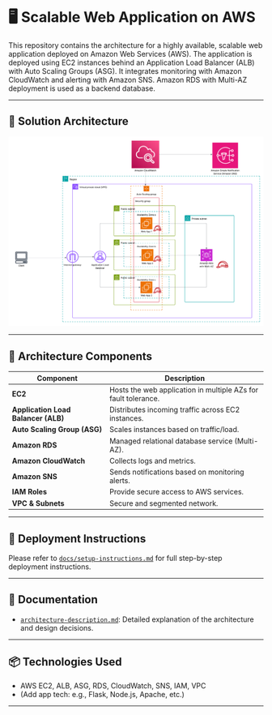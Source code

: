 # 🖥️ Scalable Web Application on AWS

This repository contains the architecture for a highly available, scalable web application deployed on Amazon Web Services (AWS). The application is deployed using EC2 instances behind an Application Load Balancer (ALB) with Auto Scaling Groups (ASG). It integrates monitoring with Amazon CloudWatch and alerting with Amazon SNS. Amazon RDS with Multi-AZ deployment is used as a backend database.

---

## 📌 Solution Architecture

![Architecture Diagram](./Architecture_Diagram.png)

---

## 🧱 Architecture Components

| Component                   | Description |
|----------------------------|-------------|
| **EC2**                    | Hosts the web application in multiple AZs for fault tolerance. |
| **Application Load Balancer (ALB)** | Distributes incoming traffic across EC2 instances. |
| **Auto Scaling Group (ASG)** | Scales instances based on traffic/load. |
| **Amazon RDS**  | Managed relational database service (Multi-AZ). |
| **Amazon CloudWatch**      | Collects logs and metrics. |
| **Amazon SNS**             | Sends notifications based on monitoring alerts. |
| **IAM Roles**              | Provide secure access to AWS services. |
| **VPC & Subnets**          | Secure and segmented network. |

---

## 🚀 Deployment Instructions

Please refer to [`docs/setup-instructions.md`](docs/setup-instructions.md) for full step-by-step deployment instructions.

---

## 📄 Documentation

- [`architecture-description.md`](architecture-description.md): Detailed explanation of the architecture and design decisions.

---

## 📦 Technologies Used

- AWS EC2, ALB, ASG, RDS, CloudWatch, SNS, IAM, VPC
- (Add app tech: e.g., Flask, Node.js, Apache, etc.)

---

